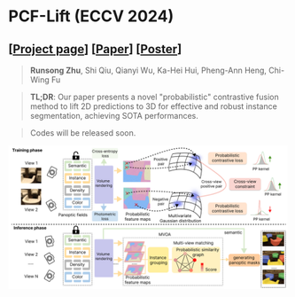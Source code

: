 # PCF-Lift (ECCV 2024)
## [[Project page]()] [[Paper](https://arxiv.org/abs/2410.10659)] [[Poster](https://github.com/Runsong123/PCF-Lift/blob/main/assets/Poster_PCF_Lift.pdf)]

> **Runsong Zhu**, Shi Qiu, Qianyi Wu, Ka-Hei Hui, Pheng-Ann Heng, Chi-Wing Fu
> 

>**TL;DR**: Our paper presents a novel "probabilistic" contrastive fusion method to lift 2D predictions to 3D for effective and robust instance segmentation, achieving SOTA performances.

> Codes will be released soon.

![image](https://github.com/Runsong123/PCF-Lift/blob/main/assets/Overview.png)




